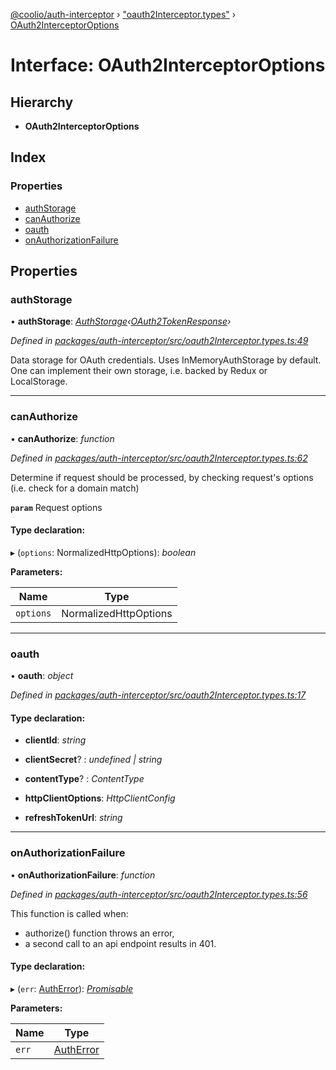[@coolio/auth-interceptor](../README.md) › ["oauth2Interceptor.types"](../modules/_oauth2interceptor_types_.md) › [OAuth2InterceptorOptions](_oauth2interceptor_types_.oauth2interceptoroptions.md)

# Interface: OAuth2InterceptorOptions

## Hierarchy

* **OAuth2InterceptorOptions**

## Index

### Properties

* [authStorage](_oauth2interceptor_types_.oauth2interceptoroptions.md#authstorage)
* [canAuthorize](_oauth2interceptor_types_.oauth2interceptoroptions.md#canauthorize)
* [oauth](_oauth2interceptor_types_.oauth2interceptoroptions.md#oauth)
* [onAuthorizationFailure](_oauth2interceptor_types_.oauth2interceptoroptions.md#onauthorizationfailure)

## Properties

###  authStorage

• **authStorage**: *[AuthStorage](_storage_authstorage_types_.authstorage.md)‹[OAuth2TokenResponse](_oauth2interceptor_types_.oauth2tokenresponse.md)›*

*Defined in [packages/auth-interceptor/src/oauth2Interceptor.types.ts:49](https://github.com/headline-1/coolio/blob/32658f8/packages/auth-interceptor/src/oauth2Interceptor.types.ts#L49)*

Data storage for OAuth credentials. Uses InMemoryAuthStorage by default.
One can implement their own storage, i.e. backed by Redux or LocalStorage.

___

###  canAuthorize

• **canAuthorize**: *function*

*Defined in [packages/auth-interceptor/src/oauth2Interceptor.types.ts:62](https://github.com/headline-1/coolio/blob/32658f8/packages/auth-interceptor/src/oauth2Interceptor.types.ts#L62)*

Determine if request should be processed, by checking request's options (i.e. check for a domain match)

**`param`** Request options

#### Type declaration:

▸ (`options`: NormalizedHttpOptions): *boolean*

**Parameters:**

Name | Type |
------ | ------ |
`options` | NormalizedHttpOptions |

___

###  oauth

• **oauth**: *object*

*Defined in [packages/auth-interceptor/src/oauth2Interceptor.types.ts:17](https://github.com/headline-1/coolio/blob/32658f8/packages/auth-interceptor/src/oauth2Interceptor.types.ts#L17)*

#### Type declaration:

* **clientId**: *string*

* **clientSecret**? : *undefined | string*

* **contentType**? : *ContentType*

* **httpClientOptions**: *HttpClientConfig*

* **refreshTokenUrl**: *string*

___

###  onAuthorizationFailure

• **onAuthorizationFailure**: *function*

*Defined in [packages/auth-interceptor/src/oauth2Interceptor.types.ts:56](https://github.com/headline-1/coolio/blob/32658f8/packages/auth-interceptor/src/oauth2Interceptor.types.ts#L56)*

This function is called when:
- authorize() function throws an error,
- a second call to an api endpoint results in 401.

#### Type declaration:

▸ (`err`: [AuthError](../classes/_autherror_.autherror.md)): *[Promisable](../modules/_promisable_.md#promisable)*

**Parameters:**

Name | Type |
------ | ------ |
`err` | [AuthError](../classes/_autherror_.autherror.md) |
